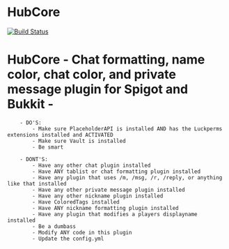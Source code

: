 # HubCore

[![Build Status](https://gitlab.uniquedimensions.net/arcadelia/hubcore/-/tree/master)](https://gitlab.uniquedimensions.net/arcadelia/hubcore/pipelines/244)
# HubCore - Chat formatting, name color, chat color, and private message plugin for Spigot and Bukkit - 
```
    - DO'S:
        - Make sure PlaceholderAPI is installed AND has the Luckperms extensions installed and ACTIVATED
        - Make sure Vault is installed
        - Be smart

    - DONT'S:
        - Have any other chat plugin installed
        - Have ANY tablist or chat formatting plugin installed
        - Have any plugin that uses /m, /msg, /r, /reply, or anything like that installed
        - Have any other private message plugin installed
        - Have any other nickname plugin installed
        - Have ColoredTags installed
        - Have ANY nickname formatting plugin installed
        - Have any plugin that modifies a players displayname installed
        - Be a dumbass
        - Modify ANY code in this plugin
        - Update the config.yml
```
